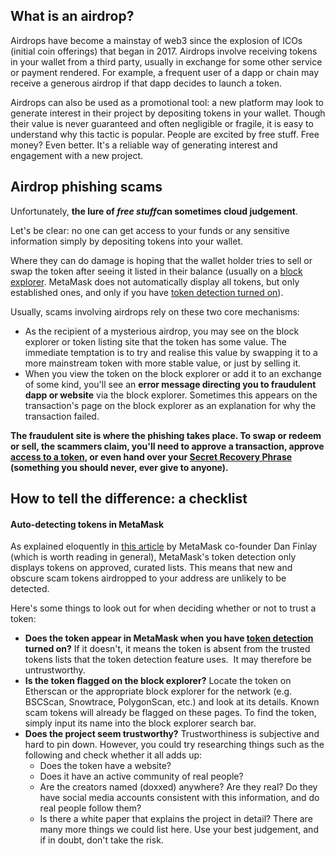 What is an airdrop?
-------------------


Airdrops have become a mainstay of web3 since the explosion of ICOs (initial coin offerings) that began in 2017. Airdrops involve receiving tokens in your wallet from a third party, usually in exchange for some other service or payment rendered. For example, a frequent user of a dapp or chain may receive a generous airdrop if that dapp decides to launch a token. 


Airdrops can also be used as a promotional tool: a new platform may look to generate interest in their project by depositing tokens in your wallet. Though their value is never guaranteed and often negligible or fragile, it is easy to understand why this tactic is popular. People are excited by free stuff. Free money? Even better. It's a reliable way of generating interest and engagement with a new project.


Airdrop phishing scams
----------------------


Unfortunately, **the lure of *free stuff*can sometimes cloud judgement**. 


Let's be clear: no one can get access to your funds or any sensitive information simply by depositing tokens into your wallet. 


Where they can do damage is hoping that the wallet holder tries to sell or swap the token after seeing it listed in their balance (usually on a [block explorer](https://support.metamask.io/hc/en-us/articles/360057536611). MetaMask does not automatically display all tokens, but only established ones, and only if you have [token detection turned on](https://support.metamask.io/hc/en-us/articles/360015489031-How-to-add-unlisted-tokens-custom-tokens-in-MetaMask#h_01FWH48EA3JNK6V5JXCR6XVWZD:~:text=Advanced%20automatic%20token%20detection)). 


Usually, scams involving airdrops rely on these two core mechanisms:


* As the recipient of a mysterious airdrop, you may see on the block explorer or token listing site that the token has some value. The immediate temptation is to try and realise this value by swapping it to a more mainstream token with more stable value, or just by selling it.
* When you view the token on the block explorer or add it to an exchange of some kind, you'll see an **error message directing you to fraudulent dapp or website** via the block explorer. Sometimes this appears on the transaction's page on the block explorer as an explanation for why the transaction failed.


**The fraudulent site is where the phishing takes place. To swap or redeem or sell, the scammers claim, you'll need to approve a transaction, approve [access to a token](https://support.metamask.io/hc/en-us/articles/6174898326683), or even hand over your [Secret Recovery Phrase](https://support.metamask.io/hc/en-us/articles/360060826432) (something you should never, ever give to anyone).**


How to tell the difference: a checklist
---------------------------------------



#### Auto-detecting tokens in MetaMask


As explained eloquently in [this article](https://medium.com/metamask/phisher-watch-airdrop-scams-82eea95d9b2a) by MetaMask co-founder Dan Finlay (which is worth reading in general), MetaMask's token detection only displays tokens on approved, curated lists. This means that new and obscure scam tokens airdropped to your address are unlikely to be detected. 


Here's some things to look out for when deciding whether or not to trust a token:



* **Does the token appear in MetaMask when you have [token detection](https://support.metamask.io/hc/en-us/articles/360015489031-How-to-add-unlisted-tokens-custom-tokens-in-MetaMask#h_01FWH48EA3JNK6V5JXCR6XVWZD:~:text=Advanced%20automatic%20token%20detection) turned on?** If it doesn't, it means the token is absent from the trusted tokens lists that the token detection feature uses.  It may therefore be untrustworthy.
* **Is the token flagged on the block explorer?** Locate the token on Etherscan or the appropriate block explorer for the network (e.g. BSCScan, Snowtrace, PolygonScan, etc.) and look at its details. Known scam tokens will already be flagged on these pages. To find the token, simply input its name into the block explorer search bar.
* **Does the project seem trustworthy?** Trustworthiness is subjective and hard to pin down. However, you could try researching things such as the following and check whether it all adds up:
	+ Does the token have a website?
	+ Does it have an active community of real people?
	+ Are the creators named (doxxed) anywhere? Are they real? Do they have social media accounts consistent with this information, and do real people follow them?
	+ Is there a white paper that explains the project in detail?
There are many more things we could list here. Use your best judgement, and if in doubt, don't take the risk.
